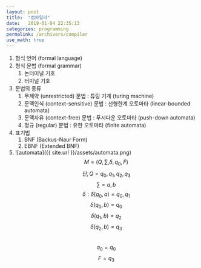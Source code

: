 ```yaml
---
layout: post
title:  "컴파일러"
date:   2019-01-04 22:35:13
categories: programming
permalink: /archivers/compiler
use_math: true
---
```

1. 형식 언어 \(formal language\)
2. 형식 문법 (formal grammar)
   1. 논터미널 기호
   2. 터미널 기호
3. 문법의 종류
   1. 무제약 (unrestricted) 문법 : 튜링 기계 (turing machine)
   2. 문맥인식 (context-sensitive) 문법 : 선형한계 오토마타 (linear-bounded automata)
   3. 문맥자유 (context-free) 문법 : 푸시다운 오토마타 (push-down automata)
   4. 정규 (regular) 문법 : 유한 오토마타 (finite automata)
4. 표기법
   1. BNF (Backus-Naur Form)
   2. EBNF (Extended BNF)
5. ![automata]({{ site.url }}/assets/automata.png)
   $$ M = (Q, \sum, \delta, q_0, F) $$
   $$ 단, Q = {q_0, q_1, q_2, q_3} $$
   $$ \sum = {a, b} $$
   $$ \delta : \delta (q_0, a) = {q_0, q_1} $$
   $$ \delta (q_0, b) = {q_0} $$
   $$ \delta (q_1, b) = {q_2} $$
   $$ \delta (q_2, b) = {q_3} $$   
   $$ q_0 = q_0 $$
   $$ F = {q_3} $$